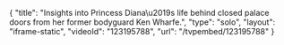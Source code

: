 {
    "title": "Insights into Princess Diana\u2019s life behind closed palace doors from her former bodyguard Ken Wharfe.",
    "type": "solo",
    "layout": "iframe-static",
    "videoId": "123195788",
    "url": "\/tvpembed\/123195788"
}